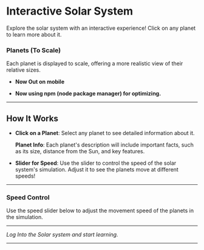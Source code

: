 
# Interactive Solar System

Explore the solar system with an interactive experience! Click on any planet to learn more about it.

### Planets (To Scale)
Each planet is displayed to scale, offering a more realistic view of their relative sizes.

- **Now Out on mobile**

- **Now using npm (node package manager) for optimizing.**

---

## How It Works

- **Click on a Planet**: Select any planet to see detailed information about it.

  **Planet Info**: Each planet's description will include important facts, such as its size, distance from the Sun, and key features.

- **Slider for Speed**: Use the slider to control the speed of the solar system's simulation. Adjust it to see the planets move at different speeds!

---

### Speed Control
Use the speed slider below to adjust the movement speed of the planets in the simulation.

---

_Log Into the Solar system and start learning._

---